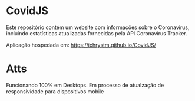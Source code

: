 # CovidJS
Este repositório contém um website com informações sobre o Coronavírus, incluindo estatísticas atualizadas fornecidas pela API Coronavírus Tracker. 

Aplicação hospedada em: https://ichrystm.github.io/CovidJS/

# Atts

Funcionando 100% em Desktops.
Em processo de atualzação de responsividade para dispositivos mobile
